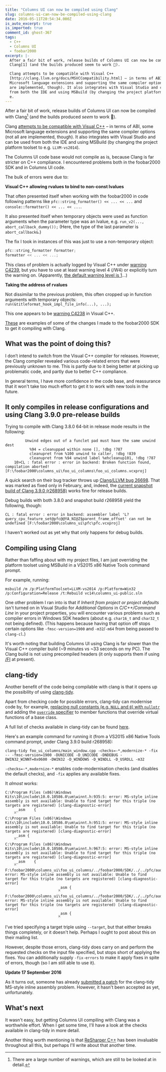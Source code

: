 ```yaml
---
title: "Columns UI can now be compiled using Clang"
slug: columns-ui-can-now-be-compiled-using-clang
date: 2016-05-11T20:54:34.000Z
is_auto_excerpt: true
is_imported: true
comment_id: ghost-367
tags:
  - C++
  - Columns UI
  - foobar2000
excerpt: |-
  After a fair bit of work, release builds of Columns UI can now be compiled with
  Clang[1] (and the builds produced seem to work 🙌).

  Clang attempts to be compatible with Visual C++
  [http://clang.llvm.org/docs/MSVCCompatibility.html] – in terms of ABI, some
  Microsoft language extensions and supporting the same compiler options (not all
  are implemented, though). It also integrates with Visual Studio and can be used
  from both the IDE and using MSBuild (by changing the project platform toolset to
  e.
---
```


After a fair bit of work, release builds of Columns UI can now be compiled with
Clang[^1] (and the builds produced _seem_ to work 🙌).

Clang
[attempts to be compatible with Visual C++](http://clang.llvm.org/docs/MSVCCompatibility.html)
– in terms of ABI, some Microsoft language extensions and supporting the same
compiler options (not all are implemented, though). It also integrates with
Visual Studio and can be used from both the IDE and using MSBuild (by changing
the project platform toolset to e.g. `LLVM-vs2014`).

The Columns UI code base would not compile as is, because Clang is far stricter
on C++ compliance. I encountered problems both in the foobar2000 SDK and in
Columns UI code.

The bulk of errors were due to:

**Visual C++ allowing rvalues to bind to non-const lvalues**

That often presented itself when working with the foobar2000 in code following
patterns like `pfc::string_formatter() << ... << ...` and
`console::formatter() << ... << ...`.

It also presented itself when temporary objects were used as function arguments
when the parameter type was an lvalue, e.g.
`run_v2(..., abort_callback_dummy());` (Here, the type of the last parameter is
`abort_callback&`.)

The fix I took in instances of this was just to use a non-temporary object:

```cpp
pfc::string_formatter formatter;
formatter << ... << ...;
```

This class of problem is actually logged by Visual C++ under
[warning C4239](https://msdn.microsoft.com/en-us/library/186yxbac.aspx), but you
have to use at least warning level 4 (/W4) or explicitly turn the warning on.
(Apparently,
[the default warning level is 1](https://msdn.microsoft.com/en-us/library/thxezb7y.aspx)...)

**Taking the address of rvalues**

Not dissimilar to the previous problem, this often cropped up in function
arguments with temporary objects:
`run(&titleformat_hook_impl_file_info(...), ...);`

This one appears to be
[warning C4238](https://msdn.microsoft.com/en-us/library/7zyb9yb4.aspx) in
Visual C++.

[These](https://github.com/reupen/foobar2000-sdk/commit/acfe19797c35f26154dcee3eb93b7de1d04bed3f)
are examples of some of the changes I made to the foobar2000 SDK to get it
compiling with Clang.

## What was the point of doing this?

I don’t intend to switch from the Visual C++ compiler for releases. However, the
Clang compiler revealed various code-related errors that were previously unknown
to me. This is partly due to it being better at picking up problematic code, and
partly due to better C++ compliance.

In general terms, I have more confidence in the code base, and reassurance that
it won't take too much effort to get it to work with new tools in the future.

## It only compiles in release configurations and using Clang 3.9.0 pre-release builds

Trying to compile with Clang 3.8.0 64-bit in release mode results in the
following:

```
         Unwind edges out of a funclet pad must have the same unwind dest
           %94 = cleanuppad within none [], !dbg !787
           cleanupret from %100 unwind to caller, !dbg !839
           cleanupret from %94 unwind label %ehcleanup101, !dbg !787
    10>CL : fatal error : error in backend: Broken function found, compilation aborted! [F:\foobar2000\columns_ui\foo_ui_columns\foo_ui_columns.vcxproj]
```

A quick search on their bug tracker throws up
[Clang/LLVM bug 26698](https://llvm.org/bugs/show_bug.cgi?id=26698). That was
marked as fixed only in February, and, indeed, the
[current snapshot build of Clang 3.9.0 (r268958)](http://llvm.org/builds/) works
fine for release builds.

Debug builds with both 3.8.0 and snapshot build r268958 yield the following,
though:

```
CL : fatal error : error in backend: assembler label 'L?query_cpu_feature_set@pfc@@YA_NI@Z$parent_frame_offset' can not be undefined [F:\foobar2000\columns_ui\pfc\pfc.vcxproj]
```

I haven't worked out as yet why that only happens for debug builds.

## Compiling using Clang

Rather than faffing about with my project files, I am just overriding the
platform toolset using MSBuild in a VS2015 x86 Native Tools command prompt.

For example, running:

```
msbuild /m /p:PlatformToolset=LLVM-vs2014 /p:Platform=Win32 /p:Configuration=Release /t:Rebuild vc14\columns_ui-public.sln
```

One other problem I ran into is that if _Inherit from project or project
defaults_ isn't turned on in Visual Studio for _Additional Options_ in
_C/C++/Command Line_ in your project properties, you will encounter various
problems such as compiler errors in Windows SDK headers (about e.g. `char16_t`
and `char32_t` not being defined). (This happens because having that option off
stops certain options like `-fmsc-version=1900` and `-m32`/`-m64` from being
passed to `clang-cl`.)

It's worth noting that building Columns UI using Clang is far slower than the
Visual C++ compiler build (\~9 minutes vs \~33 seconds on my PC). The Clang
build is not using precompiled headers (it only supports them if using
[/FI](https://msdn.microsoft.com/en-us/library/8c5ztk84.aspx) at present).

## clang-tidy

Another benefit of the code being compilable with clang is that it opens up the
possibility of using [clang-tidy](http://clang.llvm.org/extra/clang-tidy/).

Apart from checking code for possible errors, clang-tidy can modernise code by,
for example,
[replacing null constants (e.g. `NULL` and `0`) with `nullptr`](http://clang.llvm.org/extra/clang-tidy/checks/modernize-use-nullptr.html)
and adding the
[`override` specifier](http://clang.llvm.org/extra/clang-tidy/checks/modernize-use-override.html)
to member functions that override virtual functions of a base class.

A full list of checks available in clang-tidy can be found
[here](http://clang.llvm.org/extra/clang-tidy/checks/list.html).

Here's an example command for running it (from a VS2015 x86 Native Tools command
prompt, under Clang 3.9.0 build r268958):

```
clang-tidy foo_ui_columns/main_window.cpp -checks=-*,modernize-* -fix -- -fmsc-version=1900 -DUNICODE -D_UNICODE -DNDEBUG -DWIN32_WINNT=0x0600 -DWIN32 -D_WINDOWS -D_WINDLL -D_USRDLL -m32
```

`-checks=-*,modernize-*` enables code-modernisation checks (and disables the
default checks), and `-fix` applies any available fixes.

It _almost_ works:

```
C:\Program Files (x86)\Windows Kits\10\include\10.0.10586.0\um\winnt.h:935:5: error: MS-style inline assembly is not available: Unable to find target for this triple (no targets are registered) [clang-diagnostic-error]
    __asm    {
    ^
C:\Program Files (x86)\Windows Kits\10\include\10.0.10586.0\um\winnt.h:951:5: error: MS-style inline assembly is not available: Unable to find target for this triple (no targets are registered) [clang-diagnostic-error]
    __asm {
    ^
C:\Program Files (x86)\Windows Kits\10\include\10.0.10586.0\um\winnt.h:967:5: error: MS-style inline assembly is not available: Unable to find target for this triple (no targets are registered) [clang-diagnostic-error]
    __asm    {
    ^
F:\foobar2000\columns_ui\foo_ui_columns/../foobar2000/SDK/../../pfc/audio_sample.h:48:4: error: MS-style inline assembly is not available: Unable to find target for this triple (no targets are registered) [clang-diagnostic-error]
                        _asm {
                        ^
F:\foobar2000\columns_ui\foo_ui_columns/../foobar2000/SDK/../../pfc/audio_sample.h:56:4: error: MS-style inline assembly is not available: Unable to find target for this triple (no targets are registered) [clang-diagnostic-error]
                        _asm {
                        ^
```

I've tried specifying a target triple using `--target`, but that either breaks
things completely, or it doesn't help. Perhaps I ought to post about this on
their mailing list.

However, despite those errors, clang-tidy does carry on and perform the
requested checks on the input file specified, but stops short of applying the
fixes. You can additionally supply `-fix-errors` to make it apply fixes in spite
of errors, though (so I am still able to use it).

**Update 17 September 2016**

As it turns out, someone has already
[submitted a patch](https://reviews.llvm.org/D17981) for the clang-tidy MS-style
inline assembly problem. However, it hasn't been accepted as yet, unfortunately.

## What's next

It wasn't easy, but getting Columns UI compiling with Clang was a worthwhile
effort. When I get some time, I'll have a look at the checks available in
clang-tidy in more detail.

Another thing worth mentioning is that
[ReSharper C++](https://www.jetbrains.com/resharper-cpp/) has been invaluable
throughout all this, but perhaps I'll write about that another time.

[^1]:
    There are a large number of warnings, which are still to be looked at in
    detail.
